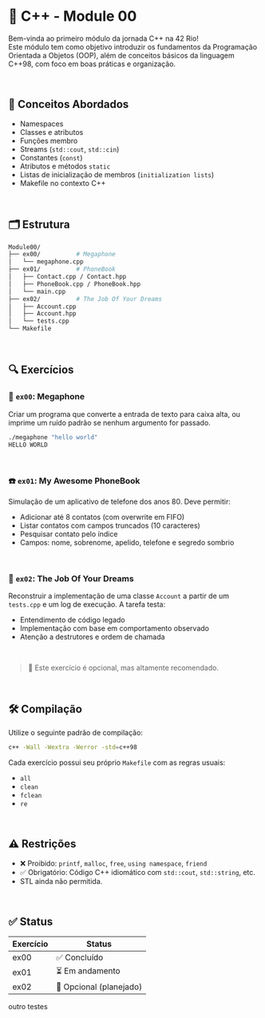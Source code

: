 # 📘 C++ - Module 00

Bem-vinda ao primeiro módulo da jornada C++ na 42 Rio!  
Este módulo tem como objetivo introduzir os fundamentos da Programação Orientada a Objetos (OOP), além de conceitos básicos da linguagem C++98, com foco em boas práticas e organização.

<br>

## 🧠 Conceitos Abordados

- Namespaces
- Classes e atributos
- Funções membro
- Streams (`std::cout`, `std::cin`)
- Constantes (`const`)
- Atributos e métodos `static`
- Listas de inicialização de membros (`initialization lists`)
- Makefile no contexto C++

<br>

## 🗂 Estrutura

```bash
Module00/
├── ex00/          # Megaphone
│   └── megaphone.cpp
├── ex01/          # PhoneBook
│   ├── Contact.cpp / Contact.hpp
│   ├── PhoneBook.cpp / PhoneBook.hpp
│   └── main.cpp
├── ex02/          # The Job Of Your Dreams
│   ├── Account.cpp
│   ├── Account.hpp
│   └── tests.cpp
└── Makefile
````

<br>

## 🔍 Exercícios

### 📢 `ex00`: Megaphone

Criar um programa que converte a entrada de texto para caixa alta, ou imprime um ruído padrão se nenhum argumento for passado.

```bash
./megaphone "hello world"
HELLO WORLD
```

<br>

### ☎️ `ex01`: My Awesome PhoneBook

Simulação de um aplicativo de telefone dos anos 80. Deve permitir:

* Adicionar até 8 contatos (com overwrite em FIFO)
* Listar contatos com campos truncados (10 caracteres)
* Pesquisar contato pelo índice
* Campos: nome, sobrenome, apelido, telefone e segredo sombrio

<br>

### 💼 `ex02`: The Job Of Your Dreams

Reconstruir a implementação de uma classe `Account` a partir de um `tests.cpp` e um log de execução. A tarefa testa:

* Entendimento de código legado
* Implementação com base em comportamento observado
* Atenção a destrutores e ordem de chamada

<br>

> 📝 Este exercício é opcional, mas altamente recomendado.

<br>

## 🛠 Compilação

Utilize o seguinte padrão de compilação:

```bash
c++ -Wall -Wextra -Werror -std=c++98
```

Cada exercício possui seu próprio `Makefile` com as regras usuais:

* `all`
* `clean`
* `fclean`
* `re`

<br>

## ⚠️ Restrições

* ❌ Proibido: `printf`, `malloc`, `free`, `using namespace`, `friend`
* ✅ Obrigatório: Código C++ idiomático com `std::cout`, `std::string`, etc.
* STL ainda não permitida.

<br>

## ✅ Status

| Exercício | Status                  |
| --------- | ----------------------- |
| ex00      | ✅ Concluído            |
| ex01      | ⏳ Em andamento         |
| ex02      | 🔲 Opcional (planejado) |

outro testes